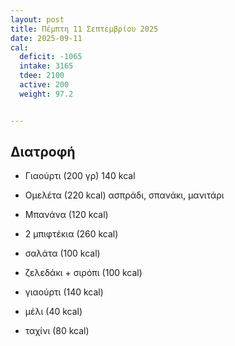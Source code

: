 ```yaml
---
layout: post
title: Πέμπτη 11 Σεπτεμβρίου 2025
date: 2025-09-11
cal:
  deficit: -1065
  intake: 3165
  tdee: 2100
  active: 200
  weight: 97.2


---
```


## Διατροφή

- Γιαούρτι (200 γρ) 140 kcal
- Ομελέτα (220 kcal) ασπράδι, σπανάκι, μανιτάρι
- Μπανάνα (120 kcal)

- 2 μπιφτέκια (260 kcal)
- σαλάτα (100 kcal)
- ζελεδάκι + σιρόπι (100 kcal)

- γιαούρτι (140 kcal)
- μέλι (40 kcal)
- ταχίνι (80 kcal)

<!---  ![pic](/pics/2025-09-11/yogurt.jpg)<br> -->

